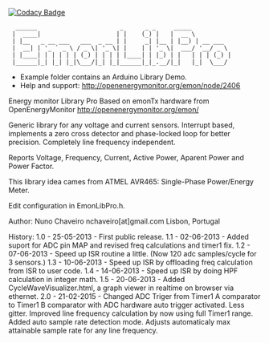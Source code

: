 [![Codacy Badge](https://api.codacy.com/project/badge/Grade/815168b5f0b1497798c6ccf8b3b7c25e)](https://www.codacy.com/app/nchaveiro/EmonLibPro?utm_source=github.com&amp;utm_medium=referral&amp;utm_content=chaveiro/EmonLibPro&amp;utm_campaign=Badge_Grade)

```
  ______                       _      _ _     _____           
 |  ____|                     | |    (_) |   |  __ \          
 | |__   _ __ ___   ___  _ __ | |     _| |__ | |__) | __ ___  
 |  __| | '_ ` _ \ / _ \| '_ \| |    | | '_ \|  ___/ '__/ _ \ 
 | |____| | | | | | (_) | | | | |____| | |_) | |   | | | (_) |
 |______|_| |_| |_|\___/|_| |_|______|_|_.__/|_|   |_|  \___/ 
```                                                       
* Example folder contains an Arduino Library Demo.
* Help and support: http://openenergymonitor.org/emon/node/2406


Energy monitor Library Pro 
Based on emonTx hardware from OpenEnergyMonitor http://openenergymonitor.org/emon/

Generic library for any voltage and current sensors.
Interrupt based, implements a zero cross detector and phase-locked loop for better precision.
Completely line frequency independent.

Reports Voltage, Frequency, Current, Active Power, Aparent Power and Power Factor.

This library idea cames from ATMEL AVR465: Single-Phase Power/Energy Meter.

Edit configuration in EmonLibPro.h.

Author: Nuno Chaveiro  nchaveiro[at]gmail.com  Lisbon, Portugal

History:
    1.0 - 25-05-2013 - First public release.
    1.1 - 02-06-2013 - Added suport for ADC pin MAP and revised freq calculations and timer1 fix.
    1.2 - 07-06-2013 - Speed up ISR routine a little. (Now 120 adc samples/cycle for 3 sensors.)
    1.3 - 10-06-2013 - Speed up ISR by offloading freq calculation from ISR to user code.
    1.4 - 14-06-2013 - Speed up ISR by doing HPF calculation in integer math.
    1.5 - 20-06-2013 - Added CycleWaveVisualizer.html, a graph viewer in realtime on browser via ethernet.
    2.0 - 21-02-2015 - Changed ADC Triger from Timer1 A comparator to Timer1 B comparator with ADC hardware auto trigger activated. Less gitter.
                       Improved line frequency calculation by now using full Timer1 range.
                       Added auto sample rate detection mode. Adjusts automaticaly max attainable sample rate for any line frequency.
